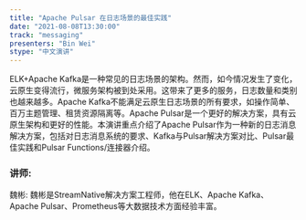 ```yaml
---
title: "Apache Pulsar 在日志场景的最佳实践"
date: "2021-08-08T13:30:00" 
track: "messaging"
presenters: "Bin Wei"
stype: "中文演讲"
---
```

ELK+Apache Kafka是一种常见的日志场景的架构。然而，如今情况发生了变化，云原生变得流行，微服务架构被到处采用。这带来了更多的服务，日志数量和类别也越来越多。Apache Kafka不能满足云原生日志场景的所有要求，如操作简单、百万主题管理、租赁资源隔离等。Apache Pulsar是一个更好的解决方案，具有云原生架构和更好的性能。本演讲重点介绍了Apache Pulsar作为一种新的日志消息解决方案，包括对日志消息系统的要求、Kafka与Pulsar解决方案对比、Pulsar最佳实践和Pulsar Functions/连接器介绍。
 ### 讲师: 
 魏彬: 魏彬是StreamNative解决方案工程师，他在ELK、Apache Kafka、Apache Pulsar、Prometheus等大数据技术方面经验丰富。
